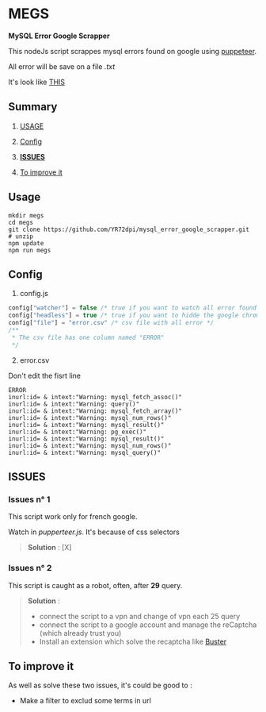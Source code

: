 # MEGS

**MySQL Error Google Scrapper**

This nodeJs script scrappes mysql errors found on google using [puppeteer](https://github.com/puppeteer/puppeteer).

All error will be save on a file *.txt*

It's look like [THIS](https://www.instagram.com/reel/Chm_IjoDS5n/)

## Summary

1. [USAGE](#Usage)

2. [Config](#Config)

3. [**ISSUES**](#ISSUES)

4. [To improve it](#to-improve-it)

## Usage

```
mkdir megs
cd megs
git clone https://github.com/YR72dpi/mysql_error_google_scrapper.git
# unzip
npm update
npm run megs

```

## Config

1. config.js

```javascript
config["watcher"] = false /* true if you want to watch all error found in real time */
config["headless"] = true /* true if you want to hidde the google chrome copy */
config["file"] = "error.csv" /* csv file with all error */
/**
 * The csv file has one column named "ERROR"
 */

```

2. error.csv

Don't edit the fisrt line
```csv
ERROR 
inurl:id= & intext:"Warning: mysql_fetch_assoc()"
inurl:id= & intext:"Warning: query()"
inurl:id= & intext:"Warning: mysql_fetch_array()"
inurl:id= & intext:"Warning: mysql_num_rows()"
inurl:id= & intext:"Warning: mysql_result()"
inurl:id= & intext:"Warning: pg_exec()"
inurl:id= & intext:"Warning: mysql_result()"
inurl:id= & intext:"Warning: mysql_num_rows()"
inurl:id= & intext:"Warning: mysql_query()"

```


## ISSUES

### Issues n° 1
This script work only for french google.

Watch in *pupperteer.js*. It's because of css selectors

>**Solution** : [X]

### Issues n° 2
This script is caught as a robot, often, after **29** query.

>**Solution** :    
>- connect the script to a vpn and change of vpn each 25 query
>- connect the script to a google account and manage the reCaptcha (which already trust you)
>- Install an extension which solve the recaptcha like [Buster](https://chrome.google.com/webstore/detail/buster-captcha-solver-for/mpbjkejclgfgadiemmefgebjfooflfhl)

## To improve it

As well as solve these two issues, it's could be good to :

- Make a filter to exclud some terms in url




